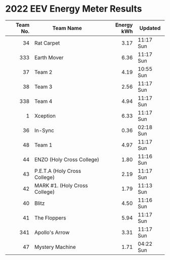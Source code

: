 # 2022 EEV Energy Meter Results
|Team No.|Team Name|Energy kWh|Updated|
|---:|---|---:|---|
|34|Rat Carpet|3.17|11:17 Sun|
|333|Earth Mover|6.36|11:17 Sun|
|37|Team 2|4.19|10:55 Sun|
|38|Team 3|2.56|11:17 Sun|
|338|Team 4|4.94|11:17 Sun|
|1|Xception|6.33|11:17 Sun|
|36|In-Sync|0.36|02:18 Sun|
|48|Team 1|4.97|11:17 Sun|
|44|ENZO (Holy Cross College)|1.80|11:16 Sun|
|43|P.E.T.A (Holy Cross College)|2.19|11:17 Sun|
|42|MARK #1. (Holy Cross College)|1.79|11:13 Sun|
|40|Blitz|4.50|11:16 Sun|
|41|The Floppers|5.94|11:17 Sun|
|341|Apollo's Arrow|3.31|11:17 Sun|
|47|Mystery Machine|1.71|04:22 Sun|
